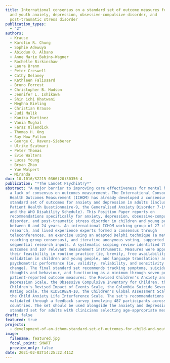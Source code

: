 ```yaml
---
title: International consensus on a standard set of outcome measures for child
  and youth anxiety, depression, obsessive-compulsive disorder, and
  post-traumatic stress disorder
publication_types:
  - "2"
authors:
  - Krause
  - Karolin R. Chung
  - Sophie Adewuya
  - Abiodun O. Albano
  - Anne Marie Babins-Wagner
  - Rochelle Birkinshaw
  - Laura Brann
  - Peter Creswell
  - Cathy Delaney
  - Kathleen Falissard
  - Bruno Forrest
  - Christopher B. Hudson
  - Jennifer L. Ishikawa
  - Shin ichi Khatwani
  - Meghna Kieling
  - Christian Krause
  - Judi Malik
  - Kanika Martínez
  - Vania Mughal
  - Faraz Ollendick
  - Thomas H. Ong
  - Say How Patton
  - George C. Ravens-Sieberer
  - Ulrike Szatmari
  - Peter Thomas
  - Evie Walters
  - Lucas Young
  - Bryan Zhao
  - Yue Wolpert
  - Miranda
doi: 10.1016/S2215-0366(20)30356-4
publication: "*The Lancet Psychiatry*"
abstract: "A major barrier to improving care effectiveness for mental health is
  a lack of consensus on outcomes measurement. The International Consortium for
  Health Outcomes Measurement (ICHOM) has already developed a consensus-based
  standard set of outcomes for anxiety and depression in adults (including the
  Patient Health Questionnaire-9, the Generalised Anxiety Disorder 7-item Scale,
  and the WHO Disability Schedule). This Position Paper reports on
  recommendations specifically for anxiety, depression, obsessive-compulsive
  disorder, and post-traumatic stress disorder in children and young people aged
  between 6 and 24 years. An international ICHOM working group of 27 clinical,
  research, and lived experience experts formed a consensus through
  teleconferences, an exercise using an adapted Delphi technique (a method for
  reaching group consensus), and iterative anonymous voting, supported by
  sequential research inputs. A systematic scoping review identified 70 possible
  outcomes and 107 relevant measurement instruments. Measures were appraised for
  their feasibility in routine practice (ie, brevity, free availability,
  validation in children and young people, and language translation) and
  psychometric performance (ie, validity, reliability, and sensitivity to
  change). The final standard set recommends tracking symptoms, suicidal
  thoughts and behaviour, and functioning as a minimum through seven primarily
  patient-reported outcome measures: the Revised Children's Anxiety and
  Depression Scale, the Obsessive Compulsive Inventory for Children, the
  Children's Revised Impact of Events Scale, the Columbia Suicide Severity
  Rating Scale, the KIDSCREEN-10, the Children's Global Assessment Scale, and
  the Child Anxiety Life Interference Scale. The set's recommendations were
  validated through a feedback survey involving 487 participants across 45
  countries. The set should be used alongside the anxiety and depression
  standard set for adults with clinicians selecting age-appropriate measures."
draft: false
featured: true
projects:
  - development-of-an-ichom-standard-set-of-outcomes-for-child-and-youth-anxiety-depression-ocd-and-ptsd
image:
  filename: featured.jpg
  focal_point: SMART
  preview_only: false
date: 2021-02-02T14:25:22.411Z
---
```

